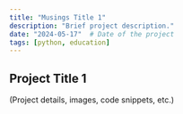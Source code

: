 ```yaml
---
title: "Musings Title 1"
description: "Brief project description."
date: "2024-05-17"  # Date of the project
tags: [python, education] 
---
```


## Project Title 1

(Project details, images, code snippets, etc.)
